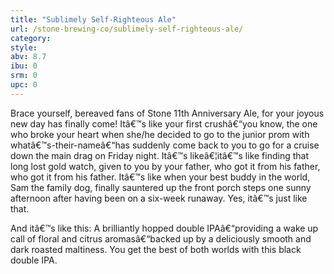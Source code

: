 ```yaml
---
title: "Sublimely Self-Righteous Ale"
url: /stone-brewing-co/sublimely-self-righteous-ale/
category: 
style: 
abv: 8.7
ibu: 0
srm: 0
upc: 0
---
```

Brace yourself, bereaved fans of Stone 11th Anniversary Ale, for your joyous new day has finally come! Itâ€™s like your first crushâ€“you know, the one who broke your heart when she/he decided to go to the junior prom with whatâ€™s-their-nameâ€“has suddenly come back to you to go for a cruise down the main drag on Friday night. Itâ€™s likeâ€¦itâ€™s like finding that long lost gold watch, given to you by your father, who got it from his father, who got it from his father. Itâ€™s like when your best buddy in the world, Sam the family dog, finally sauntered up the front porch steps one sunny afternoon after having been on a six-week runaway. Yes, itâ€™s just like that.

And itâ€™s like this: A brilliantly hopped double IPAâ€“providing a wake up call of floral and citrus aromasâ€“backed up by a deliciously smooth and dark roasted maltiness. You get the best of both worlds with this black double IPA.
